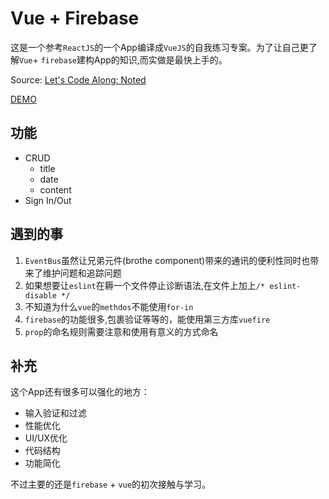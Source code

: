 # Vue + Firebase

这是一个参考`ReactJS`的一个App编译成`VueJS`的自我练习专案。为了让自己更了解`Vue`+ `firebase`建构App的知识,而实做是最快上手的。

Source: [Let's Code Along: Noted](https://www.youtube.com/playlist?list=PL57atfCFqj2g46GOvNNU1cnBUv3_X-uot)

[DEMO](http://mouselu00.github.io/vue-and-firebase-todos)

## 功能
* CRUD
  * title
  * date
  * content
* Sign In/Out

## 遇到的事
1. `EventBus`虽然让兄弟元件(brothe component)带来的通讯的便利性同时也带来了维护问题和追踪问题
2. 如果想要让`eslint`在耨一个文件停止诊断语法,在文件上加上`/* eslint-disable */`
3. 不知道为什么`vue`的`methdos`不能使用`for-in`
4. `firebase`的功能很多,包裹验证等等的，能使用第三方库`vuefire`
5. `prop`的命名规则需要注意和使用有意义的方式命名

## 补充
这个App还有很多可以强化的地方：
* 输入验证和过滤
* 性能优化
* UI/UX优化
* 代码结构
* 功能简化

不过主要的还是`firebase` + `vue`的初次接触与学习。
